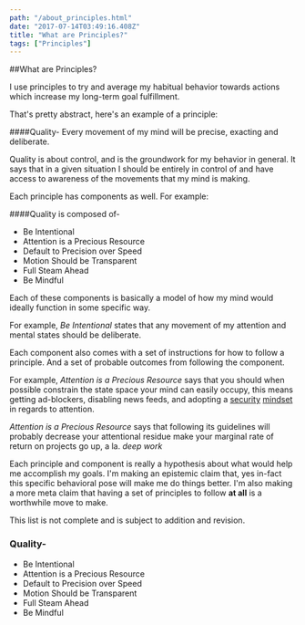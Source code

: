 ```yaml
---
path: "/about_principles.html"
date: "2017-07-14T03:49:16.408Z"
title: "What are Principles?"
tags: ["Principles"]
---
```



##What are Principles?

I use principles to try and average my habitual behavior towards actions which increase my long-term goal fulfillment.

That's pretty abstract, here's an example of a principle:  

####Quality- Every movement of my mind will be precise, exacting and deliberate.

Quality is about control, and is the groundwork for my behavior in general. It says that in a given situation I should be entirely in control of and have access to awareness of the movements that my mind is making.

Each principle has components as well. For example:

####Quality is composed of-

* Be Intentional
* Attention is a Precious Resource
* Default to Precision over Speed
* Motion Should be Transparent
* Full Steam Ahead
* Be Mindful

Each of the​se components is basically a model of how my mind would ideally function in some specific way. 

For example, _Be Intentional_ states that any movement of my attention and mental states should be deliberate. 

Each component also comes with a set of instructions for how to follow a principle. And a set of probable outcomes from following the component.

For example, _Attention is a Precious Resource_ says that you should when possible constrain the state space your mind can easily occupy, this means getting ad-blockers, disabling news feeds, and adopting a [security](https://intelligence.org/2017/11/26/security-mindset-and-the-logistic-success-curve/) [mindset](https://intelligence.org/2017/11/25/security-mindset-ordinary-paranoia/) in regards to attention.

_Attention is a Precious Resource_ says that following its guidelines will probably decrease your attentional residue make your marginal rate of return on projects go up, a la. *deep work*

Each principle and component is really a hypothesis about what would help me accomplish my goals. I'm making an epistemic claim that, yes in-fact this specific behavioral pose will make me do things better. I'm also making a more meta claim that having a set of principles to follow **at all** is a worthwhile move to make.

 This list is not complete and is subject to addition and revision.

### **Quality-**

* Be Intentional
* Attention is a Precious Resource
* Default to Precision over Speed
* Motion Should be Transparent
* Full Steam Ahead
* Be Mindful


